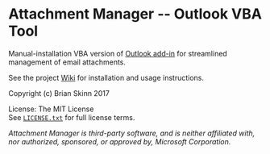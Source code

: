 # Attachment Manager -- Outlook VBA Tool

Manual-installation VBA version of
[Outlook add-in](https://github.com/bskinn/outlook-atchmgr) for
streamlined management of email attachments.

See the project [Wiki](https://github.com/bskinn/outlook-vba-atchmgr/wiki)
for installation and usage instructions.

Copyright (c) Brian Skinn 2017

License: The MIT License  
See [`LICENSE.txt`](https://github.com/bskinn/outlook-vba-atchmgr/blob/master/LICENSE.txt)
for full license terms.

*Attachment Manager is third-party software, and is neither affiliated with, nor authorized,
sponsored, or approved by, Microsoft Corporation.*

